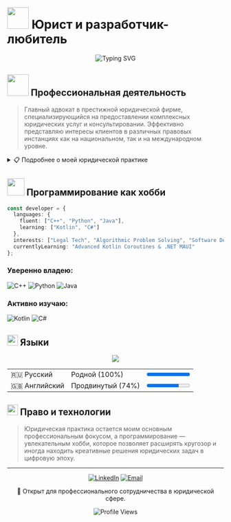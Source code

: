 # <img src="https://raw.githubusercontent.com/TheDudeThatCode/TheDudeThatCode/master/Assets/Developer.gif" width="50"> Юрист и разработчик-любитель

<div align="center">
  <img src="https://readme-typing-svg.herokuapp.com?font=Fira+Code&pause=1000&color=2E9EF7&center=true&vCenter=true&random=false&width=435&lines=%D0%AE%D1%80%D0%B8%D1%81%D1%82+%26+%D0%9F%D1%80%D0%BE%D0%B3%D1%80%D0%B0%D0%BC%D0%BC%D0%B8%D1%81%D1%82-%D0%BB%D1%8E%D0%B1%D0%B8%D1%82%D0%B5%D0%BB%D1%8C;%D0%90%D0%B4%D0%B2%D0%BE%D0%BA%D0%B0%D1%82+%26+%D0%A2%D0%B5%D1%85%D0%BD%D0%BE%D0%BB%D0%BE%D0%B3%D0%B8%D0%B8" alt="Typing SVG" />
</div>

## <img src="https://media.giphy.com/media/VgCDAzcKvsR6OM0uWg/giphy.gif" width="50"> Профессиональная деятельность

> Главный адвокат в престижной юридической фирме, специализирующийся на предоставлении комплексных юридических услуг и консультировании. Эффективно представляю интересы клиентов в различных правовых инстанциях как на национальном, так и на международном уровне.

<details>
<summary>📋 Подробнее о моей юридической практике</summary>
<br>
<ul>
  <li>Разрешение сложных юридических споров</li>
  <li>Консультирование по различным правовым вопросам</li>
  <li>Представление интересов клиентов в судах различных инстанций</li>
</ul>
</details>

## <img src="https://media.giphy.com/media/WUlplcMpOCEmTGBtBW/giphy.gif" width="40"> Программирование как хобби

```typescript
const developer = {
  languages: {
    fluent: ["C++", "Python", "Java"],
    learning: ["Kotlin", "C#"]
  },
  interests: ["Legal Tech", "Algorithmic Problem Solving", "Software Development"],
  currentlyLearning: "Advanced Kotlin Coroutines & .NET MAUI"
};
```

### Уверенно владею:
![C++](https://img.shields.io/badge/-C++-00599C?style=for-the-badge&logo=c%2B%2B&logoColor=white)
![Python](https://img.shields.io/badge/-Python-3776AB?style=for-the-badge&logo=python&logoColor=white)
![Java](https://img.shields.io/badge/-Java-ED8B00?style=for-the-badge&logo=openjdk&logoColor=white)

### Активно изучаю:
![Kotlin](https://img.shields.io/badge/-Kotlin-0095D5?style=for-the-badge&logo=kotlin&logoColor=white)
![C#](https://img.shields.io/badge/-C%23-239120?style=for-the-badge&logo=c-sharp&logoColor=white)

## <img src="https://media.giphy.com/media/1ynCEtlgMPAeNAqdnu/giphy.gif" width="25"> Языки

<div align="center">
  <img src="https://skillicons.dev/icons?i=ru,gb&perline=6" /><br>
  <table>
    <tr>
      <td>🇷🇺 Русский</td>
      <td>Родной (100%)</td>
      <td><progress value="100" max="100" style="width: 100px;"></progress></td>
    </tr>
    <tr>
      <td>🇬🇧 Английский</td>
      <td>Продвинутый (74%)</td>
      <td><progress value="74" max="100" style="width: 100px;"></progress></td>
    </tr>
  </table>
</div>

## <img src="https://media.giphy.com/media/UVG0BN8TOMKkPOJS6e/giphy.gif" width="25"> Право и технологии

> Юридическая практика остается моим основным профессиональным фокусом, а программирование — увлекательным хобби, которое позволяет расширять кругозор и иногда находить креативные решения юридических задач в цифровую эпоху.

---

<div align="center">
  
  [![LinkedIn](https://img.shields.io/badge/LinkedIn-0077B5?style=for-the-badge&logo=linkedin&logoColor=white)](https://linkedin.com/in/yourprofile)
  [![Email](https://img.shields.io/badge/Email-D14836?style=for-the-badge&logo=gmail&logoColor=white)](mailto:your-email@example.com)
  
  💼 Открыт для профессионального сотрудничества в юридической сфере.
  
  ![Profile Views](https://komarev.com/ghpvc/?username=yourusername&color=blue)
</div> 
